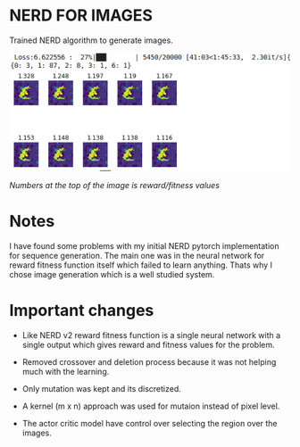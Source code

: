 
# NERD FOR IMAGES
Trained NERD algorithm to generate images.

![nerd_mnist](https://raw.githubusercontent.com/Gananath/NERD/master/NERD_IMAGES/nerd_mnist.png)

*Numbers at the top of the image is reward/fitness values*

# Notes
I have found some problems with my initial NERD pytorch implementation for sequence generation. The main one was in the neural network for reward fitness function itself which failed to learn anything. Thats why I chose image generation which is a well studied system.


# Important changes

- Like NERD v2 reward fitness function is a single neural network with a single output which gives reward and fitness values for the problem.

- Removed crossover and deletion process because it was not helping much with the learning.

- Only mutation was kept and its discretized.

- A kernel (m x n) approach was used for mutaion instead of pixel level.

- The actor critic model have control over selecting the region over the images.


